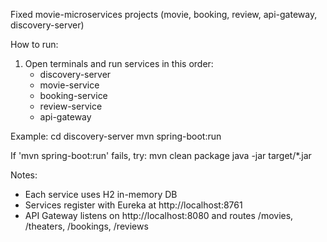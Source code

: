 
Fixed movie-microservices projects (movie, booking, review, api-gateway, discovery-server)

How to run:
1) Open terminals and run services in this order:
   - discovery-server
   - movie-service
   - booking-service
   - review-service
   - api-gateway

Example:
cd discovery-server
mvn spring-boot:run

If 'mvn spring-boot:run' fails, try:
mvn clean package
java -jar target/*.jar

Notes:
- Each service uses H2 in-memory DB
- Services register with Eureka at http://localhost:8761
- API Gateway listens on http://localhost:8080 and routes /movies, /theaters, /bookings, /reviews
